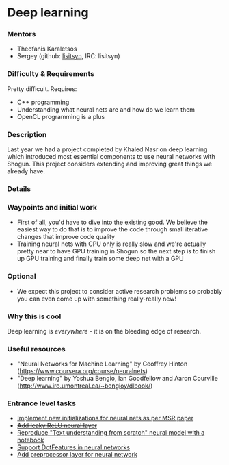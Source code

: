 # Deep learning

### Mentors
 * Theofanis Karaletsos
 * Sergey (github: [lisitsyn](https://github.com/lisitsyn), IRC: lisitsyn)

### Difficulty & Requirements

Pretty difficult. Requires:

 * C++ programming
 * Understanding what neural nets are and how do we learn them
 * OpenCL programming is a plus 

### Description

Last year we had a project completed by Khaled Nasr on deep learning which introduced most essential components to use neural networks with Shogun. This project considers extending and improving great things we already have.

### Details

### Waypoints and initial work

* First of all, you'd have to dive into the existing good. We believe the easiest way to do that is to improve the code through small iterative changes that improve code quality
* Training neural nets with CPU only is really slow and we're actually pretty near to have GPU training in Shogun so the next step is to finish up GPU training and finally train some deep net with a GPU


### Optional

* We expect this project to consider active research problems so probably you can even come up with something really-really new!

### Why this is cool
Deep learning is *everywhere* - it is on the bleeding edge of research. 

### Useful resources

- "Neural Networks for Machine Learning" by Geoffrey Hinton (https://www.coursera.org/course/neuralnets) 
- "Deep learning" by Yoshua Bengio, Ian Goodfellow and Aaron Courville (http://www.iro.umontreal.ca/~bengioy/dlbook/) 

### Entrance level tasks

- [Implement new initializations for neural nets as per MSR paper](https://github.com/shogun-toolbox/shogun/issues/2700)
- [~~Add leaky ReLU neural layer~~](https://github.com/shogun-toolbox/shogun/issues/2699)
- [Reproduce "Text understanding from scratch" neural model with a notebook](https://github.com/shogun-toolbox/shogun/issues/2701)
- [Support DotFeatures in neural networks](https://github.com/shogun-toolbox/shogun/issues/2709)
- [Add preprocessor layer for neural network](https://github.com/shogun-toolbox/shogun/issues/2710)
